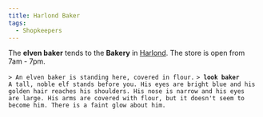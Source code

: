 ```yaml
---
title: Harlond Baker
tags:
  - Shopkeepers
---
```

The **elven baker** tends to the **Bakery** in
[Harlond](Harlond "wikilink"). The store is open from 7am - 7pm.

`> An elven baker is standing here, covered in flour.`
`> `**`look baker`**
`A tall, noble elf stands before you. His eyes are bright blue and his`
`golden hair reaches his shoulders. His nose is narrow and his eyes`
`are large. His arms are covered with flour, but it doesn't seem to`
`become him. There is a faint glow about him.`
